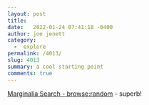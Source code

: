 ```yaml
---
layout: post
title:  
date:   2022-01-24 07:41:18 -0400
author: joe jenett
category:
  -  explore
permalink: /4013/
slug: 4013
summary: a cool starting point
comments: true
---
```

[Marginalia Search - browse:random](https://search.marginalia.nu/explore/random) - superb!


<a href="https://brid.gy/publish/twitter"></a>
<data class="p-bridgy-omit-link" value="false"></data>